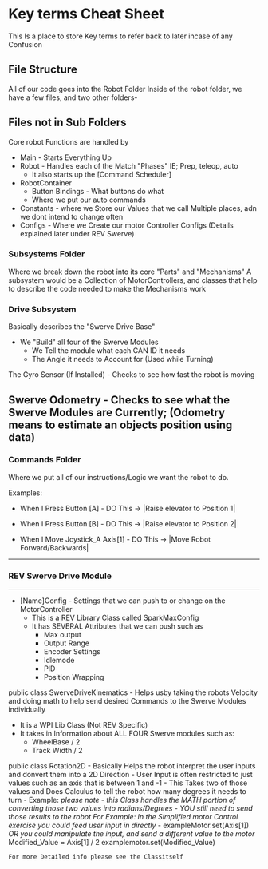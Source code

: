 # Key terms Cheat Sheet
This Is a place to store Key terms to refer back to later incase of any Confusion


## File Structure


All of our code goes into the Robot Folder
Inside of the robot folder, we have a few files, and two other folders- 

## Files not in Sub Folders

Core robot Functions are handled by 
- Main - Starts Everything Up
- Robot - Handles each of the Match "Phases" IE; Prep, teleop, auto
    - It also starts up the [Command Scheduler]
- RobotContainer 
    - Button Bindings - What buttons do what
    - Where we put our auto commands
- Constants - where we Store our Values that we call Multiple places, adn we dont intend to change often
- Configs - Where we Create our motor Controller Configs (Details explained later under REV Swerve)

### Subsystems Folder

Where we break down the robot into its core "Parts" and "Mechanisms"
A subsystem would be a Collection of MotorControllers, and classes that help to describe the code needed to make the Mechanisms work

### Drive Subsystem

Basically describes the "Swerve Drive Base"
- We "Build" all four of the Swerve Modules
    - We Tell the module what each CAN ID it needs
    - The Angle it needs to Account for (Used while Turning)

The Gyro Sensor (If Installed) - Checks to see how fast the robot is moving

Swerve Odometry - Checks to see what the Swerve Modules are Currently; (Odometry means to estimate an objects position using data)
- 

### Commands Folder

Where we put all of our instructions/Logic we want the robot to do.

Examples: 
- When I Press Button [A] - DO This -> |Raise elevator to Position 1|
- When I Press Button [B] - DO This -> |Raise elevator to Position 2|

- When I Move Joystick_A Axis[1] - DO This -> |Move Robot Forward/Backwards|

-------------------------------------

### REV Swerve Drive Module
---

- [Name]Config - Settings that we can push to or change on the MotorController
    - This is a REV Library Class called SparkMaxConfig
    - It has SEVERAL Attributes that we can push such as
        - Max output
        - Output Range
        - Encoder Settings
        - Idlemode
        - PID
        - Position Wrapping 

public class SwerveDriveKinematics - Helps usby taking the robots Velocity and doing math to help send desired Commands to the Swerve Modules individually
- It is a WPI Lib Class (Not REV Specific)
- It takes in Information about ALL FOUR Swerve modules such as:
    - WheelBase / 2
    - Track Width / 2


public class Rotation2D - Basically Helps the robot interpret the user inputs and donvert them into a 2D Direction
    - User Input is often restricted to just values such as an axis that is between 1 and -1 
    - This Takes two of those values and Does Calculus to tell the robot how many degrees it needs to turn
    - Example: 
    *please note - this Class handles the MATH portion of converting those two values into radians/Degrees - YOU still need to send those results to the robot*
    *For Example: In the Simplified motor Control exercise you could feed user input in directly*
    - exampleMotor.set(Axis[1])
    *OR you could manipulate the input, and send a different value to the motor*
    Modified_Value = Axis[1] / 2
    examplemotor.set(Modified_Value)

    For more Detailed info please see the Classitself





 